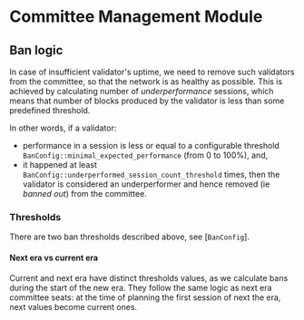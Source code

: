 # Committee Management Module

## Ban logic

In case of insufficient validator's uptime, we need to remove such validators from
the committee, so that the network is as healthy as possible. This is achieved by calculating
number of _underperformance_ sessions, which means that number of blocks produced by the
validator is less than some predefined threshold.

In other words, if a validator:

* performance in a session is less or equal to a configurable threshold
`BanConfig::minimal_expected_performance` (from 0 to 100%), and,
* it happened at least `BanConfig::underperformed_session_count_threshold` times,
then the validator is considered an underperformer and hence removed (ie _banned out_) from the
committee.

### Thresholds

There are two ban thresholds described above, see [`BanConfig`].

#### Next era vs current era

Current and next era have distinct thresholds values, as we calculate bans during the start of the new era.
They follow the same logic as next era committee seats: at the time of planning the first
session of next the era, next values become current ones.
